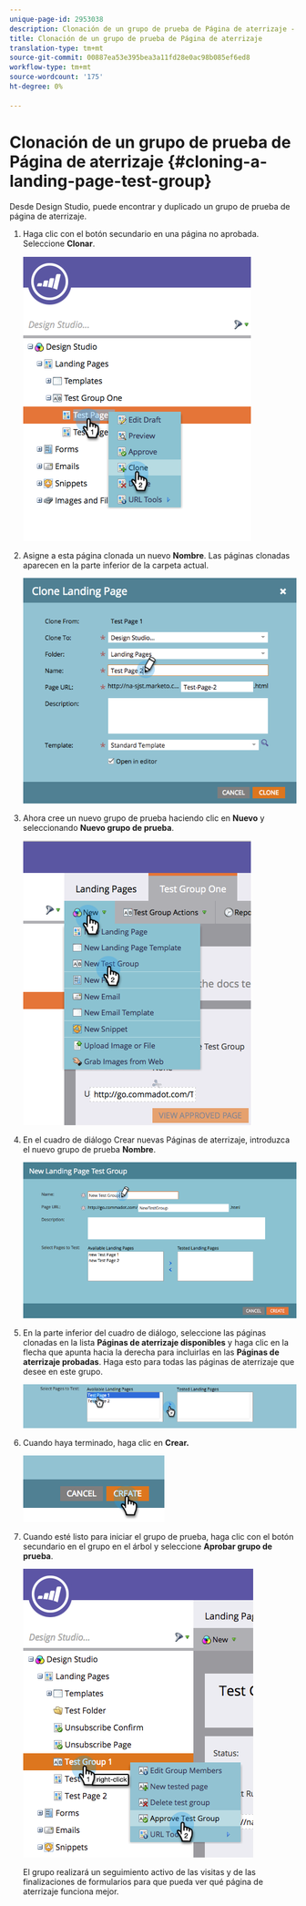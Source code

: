 ```yaml
---
unique-page-id: 2953038
description: Clonación de un grupo de prueba de Página de aterrizaje - Documentos de marketing - Documentación del producto
title: Clonación de un grupo de prueba de Página de aterrizaje
translation-type: tm+mt
source-git-commit: 00887ea53e395bea3a11fd28e0ac98b085ef6ed8
workflow-type: tm+mt
source-wordcount: '175'
ht-degree: 0%

---
```



# Clonación de un grupo de prueba de Página de aterrizaje {#cloning-a-landing-page-test-group}

Desde Design Studio, puede encontrar y duplicado un grupo de prueba de página de aterrizaje.

1. Haga clic con el botón secundario en una página no aprobada. Seleccione **Clonar**.

   ![](assets/image2015-4-27-15-3a11-3a24.png)

1. Asigne a esta página clonada un nuevo **Nombre**. Las páginas clonadas aparecen en la parte inferior de la carpeta actual.

   ![](assets/image2015-4-27-16-3a10-3a10.png)

1. Ahora cree un nuevo grupo de prueba haciendo clic en **Nuevo** y seleccionando **Nuevo grupo de prueba**.

   ![](assets/image2015-4-27-15-3a49-3a54.png)

1. En el cuadro de diálogo Crear nuevas Páginas de aterrizaje, introduzca el nuevo grupo de prueba **Nombre**.

   ![](assets/image2015-4-27-15-3a58-3a13.png)

1. En la parte inferior del cuadro de diálogo, seleccione las páginas clonadas en la lista **Páginas de aterrizaje disponibles** y haga clic en la flecha que apunta hacia la derecha para incluirlas en las **Páginas de aterrizaje probadas**. Haga esto para todas las páginas de aterrizaje que desee en este grupo.

   ![](assets/image2015-4-27-16-3a3-3a22.png)

1. Cuando haya terminado, haga clic en **Crear.**

   ![](assets/image2015-4-27-16-3a7-3a50.png)

1. Cuando esté listo para iniciar el grupo de prueba, haga clic con el botón secundario en el grupo en el árbol y seleccione **Aprobar grupo de prueba**.

   ![](assets/image2015-4-27-16-3a19-3a10.png)

   El grupo realizará un seguimiento activo de las visitas y de las finalizaciones de formularios para que pueda ver qué página de aterrizaje funciona mejor.

